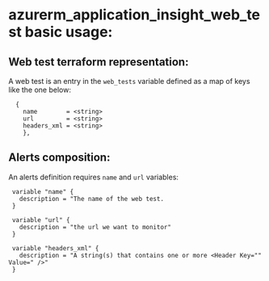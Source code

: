 # azurerm\_application\_insight\_web\_test basic usage:




## Web test terraform representation:

A web test is an entry in the `web_tests` variable defined as a map of keys like the one below:

```web_tests = [
  {
  	name        = <string>
  	url         = <string>
  	headers_xml = <string>
    },

```

## Alerts composition:

An alerts definition requires `name` and `url` variables:

```
 variable "name" {
   description = "The name of the web test.
 }
```
```
 variable "url" {
   description = "the url we want to monitor"
 }
```
```	
 variable "headers_xml" {
   description = "A string(s) that contains one or more <Header Key="" Value=" />"
 }
```
